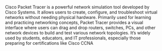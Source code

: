 Cisco Packet Tracer is a powerful network simulation tool developed by Cisco Systems. It allows users to create, configure, and troubleshoot virtual networks without needing physical hardware.
Primarily used for learning and practicing networking concepts, Packet Tracer provides a visual interface where users can drag and drop routers, switches, PCs, and other network devices to build and test various network topologies.
It’s widely used by students, educators, and IT professionals, especially those preparing for certifications like Cisco CCNA
